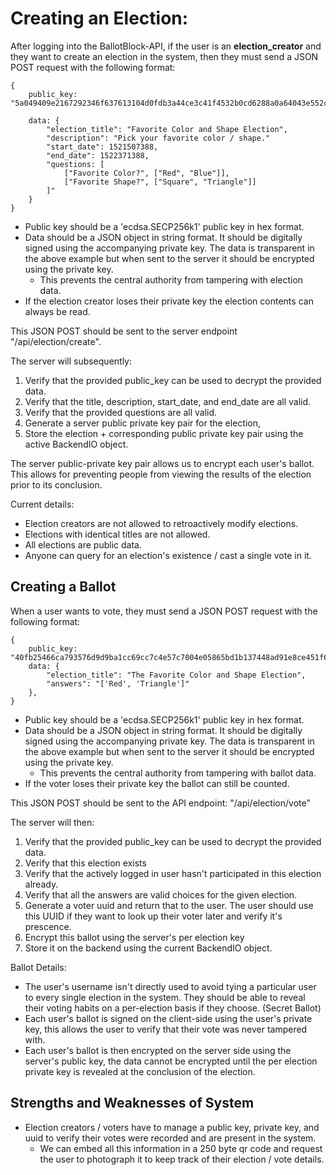 # Creating an Election:
After logging into the BallotBlock-API, if the user is an **election_creator** and
they want to create an election in the system, then they must send a JSON POST
request with the following format:

```
{
    public_key: "5a049409e2167292346f637613104d0fdb3a44ce3c41f4532b0cd6288a0a64043e552ce8e7c53fd8ebff0461a993155dab52bb60158656d8516315c03844f4a3",

    data: {
        "election_title": "Favorite Color and Shape Election",
        "description": "Pick your favorite color / shape."
        "start_date": 1521507388,
        "end_date": 1522371388,
        "questions: [
            ["Favorite Color?", ["Red", "Blue"]],
            ["Favorite Shape?", ["Square", "Triangle"]]
        ]"
    }
}
```

* Public key should be a 'ecdsa.SECP256k1' public key in hex format.
* Data should be a JSON object in string format. It should be digitally signed using the accompanying private key. The data is transparent in the above example but when sent to the server it should be encrypted using the private key.
    * This prevents the central authority from tampering with election data.
* If the election creator loses their private key the election contents can always be read.

This JSON POST should be sent to the server endpoint "/api/election/create".

The server will subsequently:

1. Verify that the provided public_key can be used to decrypt the provided data.
2. Verify that the title, description, start_date, and end_date are all valid.
3. Verify that the provided questions are all valid.
4. Generate a server public private key pair for the election,
5. Store the election + corresponding public private key pair using the active BackendIO object.

The server public-private key pair allows us to encrypt each user's ballot. This allows for preventing people from viewing the results of the election prior to its conclusion.


Current details:
* Election creators are not allowed to retroactively modify elections.
* Elections with identical titles are not allowed.
* All elections are public data.
* Anyone can query for an election's existence / cast a single vote in it.

## Creating a Ballot
When a user wants to vote, they must send a JSON POST request with the following format:

```
{
    public_key: "40fb25466ca793576d9d9ba1cc69cc7c4e57c7004e05865bd1b137448ad91e8ce451f6901dfa9b99d3b0c36ba73036b47a13ad6dc999d5d874d34383770c4364",
    data: {
        "election_title": "The Favorite Color and Shape Election",
        "answers": "['Red', 'Triangle']"
    },
}
```

* Public key should be a 'ecdsa.SECP256k1' public key in hex format.
* Data should be a JSON object in string format. It should be digitally signed using the accompanying private key. The data is transparent in the above example but when sent to the server it should be encrypted using the private key.
    * This prevents the central authority from tampering with ballot data.
* If the voter loses their private key the ballot can still be counted.

This JSON POST should be sent to the API endpoint: "/api/election/vote"

The server will then:
1. Verify that the provided public_key can be used to decrypt the provided data.
2. Verify that this election exists
3. Verify that the actively logged in user hasn't participated in this election already.
4. Verify that all the answers are valid choices for the given election.
5. Generate a voter uuid and return that to the user. The user should use this UUID if they want to look up their voter later and verify it's prescence.
6. Encrypt this ballot using the server's per election key
7. Store it on the backend using the current BackendIO object.

Ballot Details:
* The user's username isn't directly used to avoid tying a particular user to every single election in the system. They should be able to reveal their voting habits on a per-election basis if they choose. (Secret Ballot)
* Each user's ballot is signed on the client-side using the user's private key, this allows the user to verify that their vote was never tampered with.
* Each user's ballot is then encrypted on the server side using the server's public key, the data cannot be encrypted until the per election private key is revealed at the conclusion of the election.

## Strengths and Weaknesses of System
* Election creators / voters have to manage a public key, private key, and uuid to verify their votes were recorded and are present in the system.
    * We can embed all this information in a 250 byte qr code and request the user to photograph it to keep track of their election / vote details.